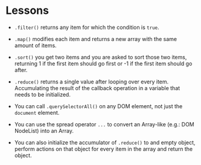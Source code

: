 # Lessons

- `.filter()` returns any item for which the condition is `true`.

- `.map()` modifies each item and returns a new array with the same amount of items.

- `.sort()` you get two items and you are asked to sort those two items, returning 1 if the first item should go first or -1 if the first item should go after.

- `.reduce()` returns a single value after looping over every item. Accumulating the result of the callback operation in a variable that needs to be initialized.

- You can call `.querySelectorAll()` on any DOM element, not just the `document` element.

- You can use the spread operator `...` to convert an Array-like (e.g.: DOM NodeList) into an Array.

- You can also initialize the accumulator of `.reduce()` to and empty object, perform actions on that object for every item in the array and return the object.
